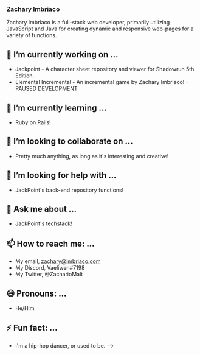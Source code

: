 ### Zachary Imbriaco

Zachary Imbriaco is a full-stack web developer, primarily utilizing JavaScript and Java for creating dynamic and responsive web-pages for a variety of functions.

## 🔭 I’m currently working on ...
  - Jackpoint - A character sheet repository and viewer for Shadowrun 5th Edition.
  - Elemental Incremental - An incremental game by Zachary Imbriaco! - PAUSED DEVELOPMENT
  
## 🌱 I’m currently learning ...
  - Ruby on Rails!
  
## 👯 I’m looking to collaborate on ...
  - Pretty much anything, as long as it's interesting and creative!
  
## 🤔 I’m looking for help with ...
  - JackPoint's back-end repository functions!

## 💬 Ask me about ...
  - JackPoint's techstack! 
  
## 📫 How to reach me: ...
  - My email, zachary@imbriaco.com
  - My Discord, Vaeliwen#7198
  - My Twitter, @ZacharioMalt
  
## 😄 Pronouns: ...
  - He/Him
  
## ⚡ Fun fact: ...
  - I'm a hip-hop dancer, or used to be.
-->
